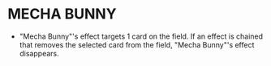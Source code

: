 # MECHA BUNNY

*   "Mecha Bunny"'s effect targets 1 card on the field. If an effect is chained that removes the selected card from the field, "Mecha Bunny"'s effect disappears.
